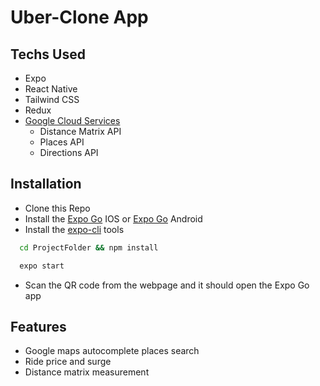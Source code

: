# Uber-Clone App

## Techs Used

- Expo
- React Native
- Tailwind CSS
- Redux
- [Google Cloud Services](https://cloud.google.com/)
  - Distance Matrix API
  - Places API
  - Directions API

## Installation

- Clone this Repo
- Install the [Expo Go](https://apps.apple.com/gb/app/expo-go/id982107779) IOS or [Expo Go](https://play.google.com/store/apps/details?id=host.exp.exponent&hl=en_GB&gl=US) Android
- Install the [expo-cli](https://docs.expo.dev/) tools

```bash
  cd ProjectFolder && npm install
```

```bash
  expo start
```

- Scan the QR code from the webpage and it should open the Expo Go app

## Features

- Google maps autocomplete places search
- Ride price and surge
- Distance matrix measurement
